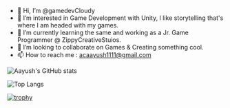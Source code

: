 - 👋 Hi, I’m @gamedevCloudy
- 👀 I’m interested in Game Development with Unity, I like storytelling that's where I am headed with my games. 
- 🌱 I’m currently learning the same and working as a Jr. Game Programmer @ ZippyCreativeStuios. 
- 💞️ I’m looking to collaborate on Games & Creating something cool. 
- 📫 How to reach me : acaayush1111@gmail.com

<!---
gamedevCloudy/gamedevCloudy is a ✨ special ✨ repository because its `README.md` (this file) appears on your GitHub profile.
You can click the Preview link to take a look at your changes.
--->

![Aayush's GitHub stats](https://github-readme-stats.vercel.app/api?username=gamedevCloudy&show_icons=true&theme=radical)

![Top Langs](https://github-readme-stats.vercel.app/api/top-langs/?username=gamedevCloudy&show_icons=ture&theme=radical)

[![trophy](https://github-profile-trophy.vercel.app/?username=gamedevCloudy&theme=radical)](https://github.com/ryo-ma/github-profile-trophy)
